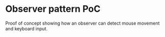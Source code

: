 # Observer pattern PoC

Proof of concept showing how an observer can detect mouse movement and keyboard input.